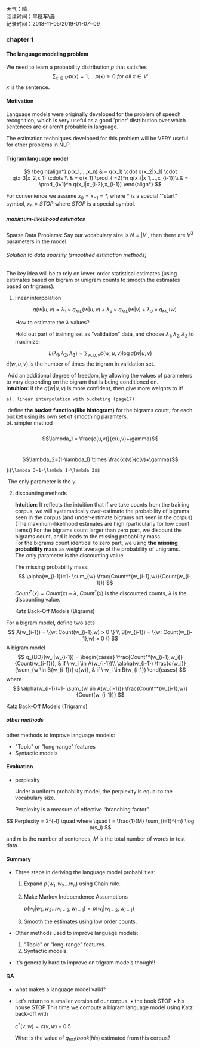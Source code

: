天气：晴  
阅读时间：早班车\晨<br>记录时间：2018-11-05\2019-01-07~09

### chapter 1

#### The language modeling problem

We need to learn a probability distribution $p$ that satisfies
$$
\sum_{x \in V'} p(x) = 1, \quad  p(x) \ge 0 \ for\ all \ x \in V'
$$
$x$ is the sentence.

#### Motivation

Language models were originally developed for the problem of speech recognition, which is very useful as a good 'prior' distribution over which sentences are or aren't probable in language.  

The estimation techniques developed for this problem will be VERY useful for other problems in NLP.

#### Trigram language model

$$
\begin{align*}
p(x_1,...,x_n) 
& = q(x_1) \cdot q(x_2|x_1) \cdot q(x_3|x_2,x_1) \cdots \\ 
& = q(x_1) \prod_{i=2}^n q(x_i|x_1,...,x_{i-1})\\
& = \prod_{i=1}^n q(x_i|x_{i-2},x_{i-1})
\end{align*}
$$

For convenience we assume $x_0 = x_{-1} = *$, where $*$ is a special '"start" symbol, $x_n = STOP$ where $STOP$ is a special symbol.

##### maximum-likelihood estimates

Sparse Data Problems: Say our vocabulary size is $N = |V|$, then there are $V^3$ parameters in the model.

###### Solution to data sparsity (smoothed estimation methods)

The key idea will be to rely on lower-order statistical estimates (using estimates based on bigram or unigram counts to smooth the estimates based on trigrams).  

1. linear interpolation  

   $$q(w|u,v)=\lambda_1 \times q_{ML}(w|u,v) + \lambda_2 \times q_{ML}(w|v) + \lambda_3 \times q_{ML}(w)$$

   How to estimate the $\lambda$ values? 

   Hold out part of training set as "validation" data, and choose $\lambda_1,\lambda_2,\lambda_3$ to maximize:

$$
L(\lambda_1,\lambda_2,\lambda_3)=\sum_{w,u,v} \acute{c}(w,u,v) \log q(w|u,v)
$$
​	$\acute{c}(w,u,v)$ is the number of times the trigram in validation set.



  ​	Add an additional degree of freedom, by allowing the values of parameters to vary depending on the bigram that is being conditioned on.  
  ​	**Intuition**: if the $q(w|u,v)$ is more confident, then give more weights to it!

   	a). linear interpolation with bucketing (page17)  
​    	define **the bucket function(like histogram)** for the bigrams count, for each bucket using its own set of smoothing paramters.  
​    	b). simpler method  
​    	$$\lambda_1 = \frac{c(u,v)}{c(u,v)+\gamma}$$

  ​	$$\lambda_2=(1-\lambda_1) \times \frac{c(v)}{c(v)+\gamma}$$

   	$$\lambda_3=1-\lambda_1-\lambda_2$$

​	The only parameter is the $\gamma$.  

2. discounting methods  

   **Intuition**: It reflects the intuition that if we take counts from the training corpus, we will systematically over-estimate the probability of bigrams seen in the corpus (and under-estimate bigrams not seen in the corpus). (The maximum-likelihood estimates are high (particularly for low count items)) 
   For the bigrams count larger than zero part, we discount the bigrams count, and it leads to the missing probability mass.  
   For the bigrams count identical to zero part, we using **the missing probability mass** as weight average of the probability of unigrams.  
   The only parameter is the discounting value.  



   The missing probability mass:
$$
\alpha(w_{i-1})=1- \sum_{w} \frac{Count^*(w_{i-1},w)}{Count(w_{i-1})}
$$
   $Count^*(x) = Count(x) - \lambda$, $Count^*(x)$ is the discounted counts, $\lambda$ is the discounting value. 



   Katz Back-Off Models (Bigrams)

For a bigram model, define two sets
$$
A(w_{i-1}) = \{w: Count(w_{i-1},w) > 0 \} \\
B(w_{i-1}) = \{w: Count(w_{i-1},w) = 0 \}
$$
A bigram model
$$
q_{BO}(w_i|w_{i-1}) = 
\begin{cases} 
		\frac{Count^*(w_{i-1},w_i)}{Count(w_{i-1})}, & if \ w_i \in A(w_{i-1})\\ 
		\alpha(w_{i-1}) \frac{q(w_i)}{\sum_{w \in B(w_{i-1})} q(w)}, & if \ w_i \in B(w_{i-1}) 
\end{cases}
$$
where
$$
\alpha(w_{i-1})=1- \sum_{w \in A(w_{i-1})} \frac{Count^*(w_{i-1},w)}{Count(w_{i-1})}
$$


   Katz Back-Off Models (Trigrams)



##### other methods

other methods to improve language models:

+ "Topic" or "long-range" features
+ Syntactic models

#### Evaluation


+ perplexity  

  Under a uniform probability model, the perplexity is equal to the vocabulary size.  

  Perplexity is a measure of effective “branching factor”.

$$
Perplexity = 2^{-l} \quad where \quad l = \frac{1}{M} \sum_{i=1}^{m} \log p(s_i)
$$

and $m$ is the number of sentences, $M$ is the total number of words in test data.

#### Summary

+ Three steps in deriving the language model probabilities:

  1. Expand $p(w_1,w_2 \dots w_n)$ using Chain rule.

  2. Make Markov Independence Assumptions

     $p(w_i|w_1,w_2 \dots w_{i-2},w_{i-1}) = p(w_i|w_{i-2},w_{i-1})$

  3. Smooth the estimates using low order counts.

+ Other methods used to improve language models:
  1. "Topic" or "long-range" features.
  2. Syntactic models.
+ It's generally hard to improve on trigram models though!!

#### QA

+ what makes a language model valid?

+ Let’s return to a smaller version of our corpus.
  • the book STOP
  • his house STOP
  This time we compute a bigram language model using Katz back-off with

  $c^*(v,w) = c(v,w) - 0.5$

  What is the value of $q_{BO}( book | his )$ estimated from this corpus?







